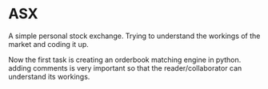 # ASX
A simple personal stock exchange. Trying to understand the workings of the market and coding it up.

Now the first task is creating an orderbook matching engine in python. adding comments is very important so that the reader/collaborator can understand its workings.
